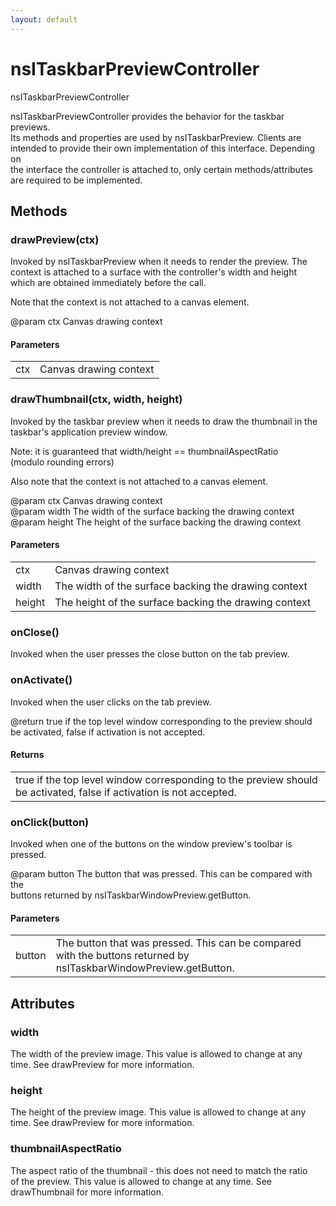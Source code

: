 ```yaml
---
layout: default
---
```


# nsITaskbarPreviewController #
  
nsITaskbarPreviewController  
  
nsITaskbarPreviewController provides the behavior for the taskbar previews.  
Its methods and properties are used by nsITaskbarPreview. Clients are  
intended to provide their own implementation of this interface. Depending on  
the interface the controller is attached to, only certain methods/attributes  
are required to be implemented.  
  

## Methods ##

### drawPreview(ctx) ###
  
Invoked by nsITaskbarPreview when it needs to render the preview. The  
context is attached to a surface with the controller's width and height  
which are obtained immediately before the call.  
  
Note that the context is not attached to a canvas element.  
  
@param ctx Canvas drawing context  
  

#### Parameters ####

<table>

<tr>
<td>ctx</td>
<td>Canvas drawing context  
</td>
</tr>

</table>

### drawThumbnail(ctx, width, height) ###
  
Invoked by the taskbar preview when it needs to draw the thumbnail in the  
taskbar's application preview window.  
  
Note: it is guaranteed that width/height == thumbnailAspectRatio  
(modulo rounding errors)  
  
Also note that the context is not attached to a canvas element.  
  
@param ctx Canvas drawing context  
@param width The width of the surface backing the drawing context  
@param height The height of the surface backing the drawing context  
  

#### Parameters ####

<table>

<tr>
<td>ctx</td>
<td>Canvas drawing context  
</td>
</tr>

<tr>
<td>width</td>
<td>The width of the surface backing the drawing context  
</td>
</tr>

<tr>
<td>height</td>
<td>The height of the surface backing the drawing context  
</td>
</tr>

</table>

### onClose() ###
  
Invoked when the user presses the close button on the tab preview.  
  

### onActivate() ###
  
Invoked when the user clicks on the tab preview.  
  
@return true if the top level window corresponding to the preview should  
        be activated, false if activation is not accepted.  
  

#### Returns ####

<table>

<tr>
<td>true if the top level window corresponding to the preview should  
        be activated, false if activation is not accepted.  
</td>
</tr>

</table>

### onClick(button) ###
  
Invoked when one of the buttons on the window preview's toolbar is pressed.  
  
@param button The button that was pressed. This can be compared with the  
              buttons returned by nsITaskbarWindowPreview.getButton.  
  

#### Parameters ####

<table>

<tr>
<td>button</td>
<td>The button that was pressed. This can be compared with the  
              buttons returned by nsITaskbarWindowPreview.getButton.  
</td>
</tr>

</table>

## Attributes ##

### width ###
  
The width of the preview image. This value is allowed to change at any  
time. See drawPreview for more information.  
  

### height ###
  
The height of the preview image. This value is allowed to change at any  
time.  See drawPreview for more information.  
  

### thumbnailAspectRatio ###
  
The aspect ratio of the thumbnail - this does not need to match the ratio  
of the preview. This value is allowed to change at any time. See  
drawThumbnail for more information.  
  

